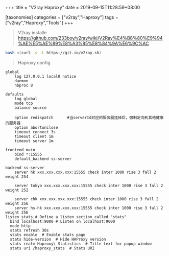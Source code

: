 +++
title = "V2ray Haproxy"
date =  2019-09-15T11:28:59+08:00

[taxonomies]
categories = ["v2ray","Haproxy"]
tags = ["v2ray","Haproxy","Tools"]
+++


> V2ray installe
> <https://github.com/233boy/v2ray/wiki/V2Ray%E4%B8%80%E9%94%AE%E5%AE%89%E8%A3%85%E8%84%9A%E6%9C%AC>
```bash
bash <(curl -s -L https://git.io/v2ray.sh)
```


> Haproxy config
```config
global
    log 127.0.0.1 local0 notice
    daemon
    nbproc 8

defaults
    log global
    mode tcp
    balance source

    option redispatch      #当serverId对应的服务器挂掉后，强制定向到其他健康的服务器
    option abortonclose
    timeout connect 3s
    timeout client 1m
    timeout server 1m

frontend main
    bind *:15555
    default_backend ss-server

backend ss-server
    server hk xxx.xxx.xxx.xxx:15555 check inter 1000 rise 3 fall 2 weight 254

    server tokyo xxx.xxx.xxx.xxx:15555 check inter 1000 rise 3 fall 2 weight 252

    server chk xxx.xxx.xxx.xxx:15555 check inter 1000 rise 3 fall 2  weight 256
    server hs-hk xxx.xxx.xxx.xxx:15555 check inter 1000 rise 3 fall 2 weight 256
listen stats # Define a listen section called "stats"
  bind localhost:9000 # Listen on localhost:9000
  mode http
  stats refresh 30s
  stats enable  # Enable stats page
  stats hide-version  # Hide HAProxy version
  stats realm Haproxy\ Statistics  # Title text for popup window
  stats uri /haproxy_stats  # Stats URI
```



